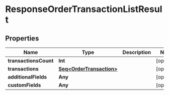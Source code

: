 

# ResponseOrderTransactionListResult


## Properties

Name | Type | Description | Notes
------------ | ------------- | ------------- | -------------
**transactionsCount** | **Int** |  |  [optional]
**transactions** | [**Seq&lt;OrderTransaction&gt;**](OrderTransaction.md) |  |  [optional]
**additionalFields** | **Any** |  |  [optional]
**customFields** | **Any** |  |  [optional]



